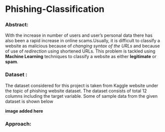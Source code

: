 # Phishing-Classification

### Abstract:
With the increase in number of users and user’s personal data there has also been a rapid increase in online scams.Usually, it is difficult to classify a website as malicious because of *changing syntax of the URLs* and because of use of *redirection* using shortened URLs. This problem is tackled using **Machine Learning** techniques to classify a website as either **legitimate** or **spam**.

### Dataset :
The dataset considered for this project is taken from Kaggle website under the topic of phishing website dataset. The dataset consists of total 12 columns including the target variable. Some of sample data from the given dataset is shown below

**image added here**


### Approach:
